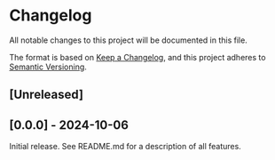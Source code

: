 # Changelog

All notable changes to this project will be documented in this file.

The format is based on [Keep a Changelog](https://keepachangelog.com/en/1.1.0/),
and this project adheres to [Semantic Versioning](https://semver.org/spec/v2.0.0.html).

## [Unreleased]

## [0.0.0] - 2024-10-06

Initial release. See README.md for a description of all features.

[0.1.0]: https://github.com/molmod/tinyff/tag/v0.0.0
